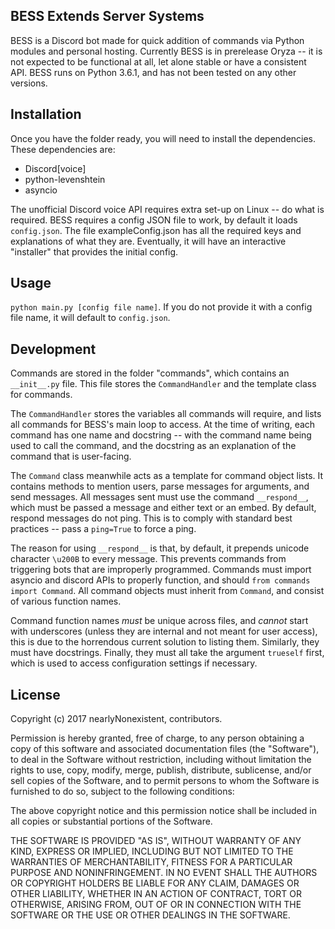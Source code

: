 ## BESS Extends Server Systems

BESS is a Discord bot made for quick addition of commands via Python modules and personal hosting. Currently BESS is in prerelease Oryza -- it is not expected to be functional at all, let alone stable or have a consistent API. BESS runs on Python 3.6.1, and has not been tested on any other versions.

## Installation

Once you have the folder ready, you will need to install the dependencies. These dependencies are:

* Discord\[voice\]
* python-levenshtein
* asyncio

The unofficial Discord voice API requires extra set-up on Linux -- do what is required.
BESS requires a config JSON file to work, by default it loads `config.json`. The file exampleConfig.json has all the required keys and explanations of what they are. Eventually, it will have an interactive "installer" that provides the initial config.

## Usage

`python main.py [config file name]`. If you do not provide it with a config file name, it will default to `config.json`.

## Development

Commands are stored in the folder "commands", which contains an `__init__.py` file. This file stores the `CommandHandler` and the template class for commands.

The `CommandHandler` stores the variables all commands will require, and lists all commands for BESS's main loop to access. At the time of writing, each command has one name and docstring -- with the command name being used to call the command, and the docstring as an explanation of the command that is user-facing.

The `Command` class meanwhile acts as a template for command object lists. It contains methods to mention users, parse messages for arguments, and send messages. All messages sent must use the command `__respond__`, which must be passed a message and either text or an embed. By default, respond messages do not ping. This is to comply with standard best practices -- pass a `ping=True` to force a ping.

The reason for using `__respond__` is that, by default, it prepends unicode character `\u200B` to every message. This prevents commands from triggering bots that are improperly programmed. Commands must import asyncio and discord APIs to properly function, and should `from commands import Command`. All command objects must inherit from `Command`, and consist of various function names.

Command function names *must* be unique across files, and *cannot* start with underscores (unless they are internal and not meant for user access), this is due to the horrendous current solution to listing them. Similarly, they must have docstrings. Finally, they must all take the argument `trueself` first, which is used to access configuration settings if necessary.

## License

Copyright (c) 2017 nearlyNonexistent, contributors.

Permission is hereby granted, free of charge, to any person obtaining a copy
of this software and associated documentation files (the "Software"), to deal
in the Software without restriction, including without limitation the rights
to use, copy, modify, merge, publish, distribute, sublicense, and/or sell
copies of the Software, and to permit persons to whom the Software is
furnished to do so, subject to the following conditions:

The above copyright notice and this permission notice shall be included in all
copies or substantial portions of the Software.

THE SOFTWARE IS PROVIDED "AS IS", WITHOUT WARRANTY OF ANY KIND, EXPRESS OR
IMPLIED, INCLUDING BUT NOT LIMITED TO THE WARRANTIES OF MERCHANTABILITY,
FITNESS FOR A PARTICULAR PURPOSE AND NONINFRINGEMENT. IN NO EVENT SHALL THE
AUTHORS OR COPYRIGHT HOLDERS BE LIABLE FOR ANY CLAIM, DAMAGES OR OTHER
LIABILITY, WHETHER IN AN ACTION OF CONTRACT, TORT OR OTHERWISE, ARISING FROM,
OUT OF OR IN CONNECTION WITH THE SOFTWARE OR THE USE OR OTHER DEALINGS IN THE
SOFTWARE.
